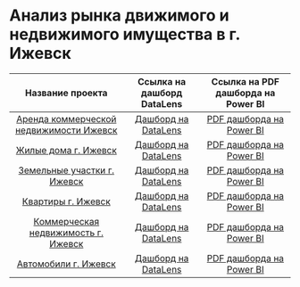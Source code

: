 # Анализ рынка движимого и недвижимого имущества в г. Ижевск
| Название проекта | Ссылка на дашборд DataLens | Ссылка на PDF дашборда на Power BI |
| :---------------------------: | :---------------------------: |:---------------------------:|
[Аренда коммерческой недвижимости Ижевск](https://github.com/AleksandrSitnik/My-works/tree/main/%D0%90%D0%BD%D0%B0%D0%BB%D0%B8%D0%B7%20%D1%80%D1%8B%D0%BD%D0%BA%D0%B0/%D0%90%D1%80%D0%B5%D0%BD%D0%B4%D0%B0%20%D0%BA%D0%BE%D0%BC%D0%BC%D0%B5%D1%80%D1%87%D0%B5%D1%81%D0%BA%D0%BE%D0%B9%20%D0%BD%D0%B5%D0%B4%D0%B2%D0%B8%D0%B6%D0%B8%D0%BC%D0%BE%D1%81%D1%82%D0%B8%20%D0%98%D0%B6%D0%B5%D0%B2%D1%81%D0%BA) | [Дашборд на DataLens](https://datalens.yandex/2bh20rm2qdjut) | [PDF дашборда на Power BI](https://disk.yandex.ru/i/bo6EIXgElLNNfg)|
[Жилые дома г. Ижевск](https://github.com/AleksandrSitnik/My-works/tree/main/%D0%90%D0%BD%D0%B0%D0%BB%D0%B8%D0%B7%20%D1%80%D1%8B%D0%BD%D0%BA%D0%B0/%D0%94%D0%BE%D0%BC%D0%B0%20%D0%98%D0%B6%D0%B5%D0%B2%D1%81%D0%BA) | [Дашборд на DataLens](https://datalens.yandex/nwxzqp3waqboe) | [PDF дашборда на Power BI](https://disk.yandex.ru/i/biLJtvpIlq6a9g)|
[Земельные участки г. Ижевск](https://github.com/AleksandrSitnik/My-works/tree/main/%D0%90%D0%BD%D0%B0%D0%BB%D0%B8%D0%B7%20%D1%80%D1%8B%D0%BD%D0%BA%D0%B0/%D0%97%D0%B5%D0%BC%D0%BB%D1%8F%20%D0%98%D0%B6%D0%B5%D0%B2%D1%81%D0%BA) | [Дашборд на DataLens](https://datalens.yandex/u32y0rcmtzpql) | [PDF дашборда на Power BI](https://disk.yandex.ru/i/IueApXStgk8n4g)|
[Квартиры г. Ижевск](https://github.com/AleksandrSitnik/My-works/tree/main/%D0%90%D0%BD%D0%B0%D0%BB%D0%B8%D0%B7%20%D1%80%D1%8B%D0%BD%D0%BA%D0%B0/%D0%9A%D0%B2%D0%B0%D1%80%D1%82%D0%B8%D1%80%D1%8B%20%D0%98%D0%B6%D0%B5%D0%B2%D1%81%D0%BA) | [Дашборд на DataLens](https://datalens.yandex/u38bm4t4nqkil) | [PDF дашборда на Power BI](https://disk.yandex.ru/i/x13Sz6Cq63HNKA)|
[Коммерческая недвижимость г. Ижевск](https://github.com/AleksandrSitnik/My-works/tree/main/%D0%90%D0%BD%D0%B0%D0%BB%D0%B8%D0%B7%20%D1%80%D1%8B%D0%BD%D0%BA%D0%B0/%D0%9A%D0%BE%D0%BC%D0%BC%D0%B5%D1%80%D1%87%D0%B5%D1%81%D0%BA%D0%B0%D1%8F%20%D0%BD%D0%B5%D0%B4%D0%B2%D0%B8%D0%B6%D0%B8%D0%BC%D0%BE%D1%81%D1%82%D1%8C%20%D0%98%D0%B6%D0%B5%D0%B2%D1%81%D0%BA) | [Дашборд на DataLens](https://datalens.yandex/lu17npbprluoc) | [PDF дашборда на Power BI](https://disk.yandex.ru/i/GWKH7QlexoOZSw)|
[Автомобили г. Ижевск](https://github.com/AleksandrSitnik/My-works/tree/main/%D0%90%D0%BD%D0%B0%D0%BB%D0%B8%D0%B7%20%D1%80%D1%8B%D0%BD%D0%BA%D0%B0/%D0%9C%D0%B0%D1%88%D0%B8%D0%BD%D1%8B%20%D0%98%D0%B6%D0%B5%D0%B2%D1%81%D0%BA) | [Дашборд на DataLens](https://datalens.yandex/9iqpxcdvle3g0) | [PDF дашборда на Power BI](https://disk.yandex.ru/i/dyGtdATpV5Z-Xg)|
